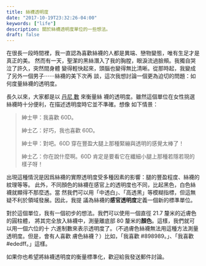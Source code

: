 ```yaml
---
title: 絲襪透明度
date: "2017-10-19T23:32:26-04:00"
keywords: ["life"]
description: 關於絲襪透明度單位的一些想法。
draft: false
---
```


在很長一段時間裡，我一直認為喜歡絲襪的人都是異端、戀物變態，唯有生足才是真正的美。
然而有一天，聖潔的黑絲潛入了我的胸膛，眼淚流過臉頰。我獨自哭泣了許久，突然間身體
變得輕快起來，頭腦也變得無比清晰。從那時起，我變成了另外一個男子⋯⋯絲襪的美下次再
談，這次我想討論一個更為迫切的問題：如何度量絲襪的透明度。

長久以來，大家都是以 [丹尼
數](https://en.wikipedia.org/wiki/Units_of_textile_measurement#Denier) 來衡量絲
襪的透明度。雖然這個單位在女性挑選絲襪時十分便利，在描述透明度時它並不準確。想像
如下情景：

> 紳士甲：我喜歡 60D。
>
> 紳士乙：好巧，我也喜歡 60D。
>
> 紳士甲：對吧。60D 穿在豐盈大腿上那種緊繃與透明的感覺太棒了！
>
> 紳士乙：你在說什麼啊。60D 肯定是要看它在纖細小腿上那種若隱若現的樣子呀！

出現這種情況是因爲絲襪的實際透明度受多種因素的影響：腿的豐盈程度、絲襪的紋理等等。
此外，不同顏色的絲襪在感官上的透明度也不同，比起黑色，白色絲襪就顯得不那麼透。當
然我們可以用「中透白」、「高透黑」等模糊指標，但這無疑不利於領域發展。因此，我提
議為絲襪的**感官透明度**定義一個新的標準單位。

對於這個單位，我有一個初步的想法。我們可以使用一個直徑 21.7 釐米的近膚色的圓柱體，
將其完全放入絲襪中，測量離底部 80 釐米的**顏色**。這樣，我們就可以用一個六位的十
六進制數來表示透明度了。（不過膚色絲襪無法用這種方法測量透明度。但是，會有人喜歡
膚色絲襪？）比如，「我喜歡 #898989。」、「我喜歡 #ededff。」這樣。

如果你也希望將絲襪透明度的衡量標準化，歡迎給我發送郵件討論。
